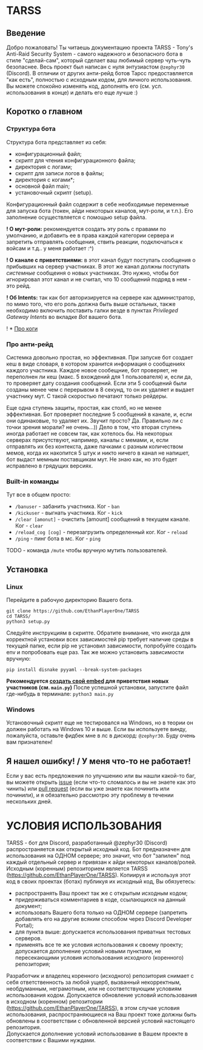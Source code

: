# TARSS
## Введение
Добро пожаловать! Ты читаешь документацию проекта TARSS - Tony's Anti-Raid Security System - самого надежного и безопасного бота в стиле "сделай-сам", который сделает ваш любимый сервер чуть-чуть безопаснее. Весь проект был написан с нуля энтузиастом `@zephyr30` (Discord). В отличии от других анти-рейд ботов Тарсс предоставляется "как есть", полностью с исходным кодом, для личного использования. Вы можете спокойно изменять код, дополнять его (см. усл. использования в конце) и делать его еще лучше :)

## Коротко о главном
### Структура бота
Структура бота представляет из себя:
- конфигурационный файл;
- скрипт для чтения конфигурационного файла;
- директория с логами;
- скрипт для записи логов в файлы;
- директория с когами*;
- основной файл main;
- установочный скрипт (setup).

Конфигурационный файл содержит в себе необходимые переменные для запуска бота (токен, айди некоторых каналов, мут-роли, и т.п.). Его заполнение осуществляется с помощью setup файла.

**! О мут-роли:** рекомендуется создать эту роль c правами по умолчанию, и добавить ее в права каждой категории сервера и запретить отправлять сообщения, ствить реакции, подключаться к войсам и т.д.. у меня работает :^)

**! О канале с приветствиями:** в этот канал будут поступать сообщения о прибывших на сервер участниках. В этот же канал должны поступать _системные_ сообщеиня о новых участниках. Это нужно, чтобы бот игнорировал этот канал и не считал, что 10 сообщений подряд в нем - это рейд.

**! Об Intents:** так как бот авторизируется на сервере как администратор, по мимо того, что его роль должна быть выше остальных, также необходимо включить поставить галки везде в пунктах _Privileged Gateway Intents_ во вкладке _Bot_ вашего бота.

! * [Про коги](https://docs.disnake.dev/en/stable/ext/commands/cogs.html#cogs)


### Про анти-рейд
Системка довольно простая, но эффективная.
При запуске бот создает кеш в виде словаря, в котором хранится информация о сообщениях каждого участника. Каждое новое сообещние, бот проверяет, не переполнен ли кеш (макс. 5 вхождений для 1 пользователя) и, если да, то проверяет дату создания сообщений. Если эти 5 сообщений были созданы менее чем с перерывом в 8 секунд, то он их удаляет и выдает участнику мут. С такой скоростью печатают только рейдеры.

Еще одна ступень защиты, простая, как столб, но не менее эффективная. 
Бот проверяет последние 5 сообщений в канале, и, если они одинаковые, то удаляет их. 
Звучит просто? Да. Правильно ли с точки зрения морали? не очень...))
Дело в том, что вторая ступень иногда работает не совсем так, как хотелось бы. На некоторых серверах присутствуют, например, каналы с мемами, и, если отправлять их без контекста, даже пачками с разным количеством мемов, когда их накопится 5 штук и никто ничего в канал не напишет, бот выдаст мемным поставщикам мут. 
Не знаю как, но это будет исправлено в грядущих версиях.

### Built-in команды
Тут все в общем просто:
- `/banuser` - забанить участника. Ког - `ban`
- `/kickuser` - выгнать участника. Ког - `kick`
- `/clear [amonut]` - очистить [amount] сообщений в текущем канале. Ког - `clear`
- `/reload_cog [cog]` - перезагрузить определенный ког. Ког - `reload`
- `/ping` - пинг бота в мс. Ког - `ping`

TODO - команда `/mute` чтобы вручную мутить пользователей.
## Установка

### Linux
Перейдите в рабочую директорию Вашего бота. 
```
git clone https://github.com/EthanPlayerOne/TARSS
cd TARSS/
python3 setup.py
```
Следуйте инструкциям в скрипте. 
Обратите внимание, что иногда для корректной установки всех зависимостей pip требует наличие среды в текущей папке, если pip не установил зависимости, попробуйте создать env и попробовать еще раз. Так же можно установить зависимости вручную:
```
pip install disnake pyyaml --break-system-packages
```

__Рекомендуется [создать свой embed](https://cog-creators.github.io/discord-embed-sandbox) для приветствия новых участников (см. `main.py`)__
После успешной установки, запустите файл где-нибудь в терминале: `python3 main.py`

### Windows
Установочный скрипт еще не тестировался на Windows, но в теории он должен работать на Windows 10 и выше. Если вы используете винду, пожалуйста, оставьте фидбек мне в лс в дискорд: `@zephyr30`. Буду очень вам признателен!

## Я нашел ошибку! / У меня что-то не работает!
Если у вас есть предложения по улучшению или вы нашли какой-то баг, вы можете открыть [issue](https://github.com/EthanPlayerOne/TARSS/issues/new/choose) (если что-то сломалось и вы не знаете как это чинить) или [pull request](https://github.com/EthanPlayerOne/TARSS/compare) (если вы уже знаете как починить или починили), и я обязательно рассмотрю эту проблему в течении нескольких дней.
# УСЛОВИЯ ИСПОЛЬЗОВАНИЯ
TARSS - бот для Discord, разработанный @zephyr30 (Discord) распространяется как открытый исходный код. Бот предназначен для использования на ОДНОМ сервере; это значит, что бот "запилен" под каждый отдельный сервер и привязан к айди некоторых каналов/ролей. 
Исходным (коренным) репозиторием является TARSS (https://github.com/EthanPlayerOne/TARSS).
Копиируя и используя этот код в своих проектах (ботах) публикуя их исходный код, Вы обязуетесь:
- распространять Ваш проект так же с открытым исходным кодом;
- придерживаться комментариев в коде, ссылающихся на данный документ;
- использовать Вашего бота только на ОДНОМ сервере (запретить добавлять его на другие всяким способом через Discord Developer Portal);
- для пункта выше: допускается использования приватных тестовых серверов.
- применять все те же условия использования к своему проекту; допускается дополнение условий новыми пунктами, не пересекающими условия использования исходного (коренного) репозитория;

Разработчик и владелец коренного (исходного) репозитория снимает с себя ответственность за любой ущерб, вызванный некорректным, необдуманным, неграмотным, или не соответствующим условиям использования кодом.
Допускается обновление условий использования в исходном (коренном) репозитории (https://github.com/EthanPlayerOne/TARSS), в этом случае условия использования, распространяющиеся на Ваш проект тоже должны быть обновлены в соответствии с обновленной версией условий настоящего репозитория.  
Допускается дополнение условий использование в Вашем проекте в соответствии с Вашими нуждами. 
